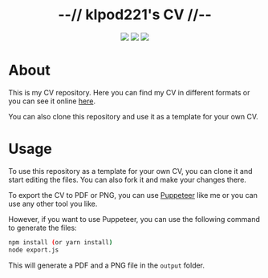 <div align="center">
  <h1>--// klpod221's CV //--</h1>
  <img src="https://img.shields.io/github/last-commit/klpod221/cv?style=for-the-badge&color=ffb4a2&labelColor=201a19">
  <img src="https://img.shields.io/github/stars/klpod221/cv?style=for-the-badge&color=e6c419&labelColor=1d1b16">
  <img src="https://img.shields.io/github/repo-size/klpod221/cv?style=for-the-badge&color=a8c7ff&labelColor=1a1b1f">
</div>

# About

This is my CV repository. Here you can find my CV in different formats or you can see it online [here](https://klpod221.github.io/cv/).

You can also clone this repository and use it as a template for your own CV.

# Usage

To use this repository as a template for your own CV, you can clone it and start editing the files. You can also fork it and make your changes there.

To export the CV to PDF or PNG, you can use [Puppeteer](https://pptr.dev/) like me or you can use any other tool you like.

However, if you want to use Puppeteer, you can use the following command to generate the files:

```bash
npm install (or yarn install)
node export.js
```

This will generate a PDF and a PNG file in the `output` folder.
